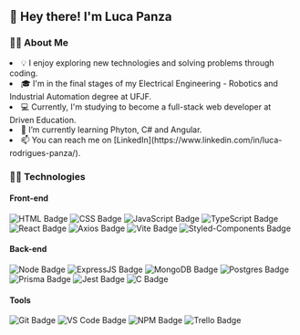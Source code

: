 ## 👋 **Hey there! I'm Luca Panza** 

###  🙋‍♂️ **About Me**
<li> 💡 I enjoy exploring new technologies and solving problems through coding.
<li> 🎓 I'm in the final stages of my Electrical Engineering - Robotics and Industrial Automation degree at UFJF.
<li> 💻 Currently, I'm studying to become a full-stack web developer at Driven Education.
<li> 🌱 I’m currently learning Phyton, C# and Angular.
<li> 📫 You can reach me on [LinkedIn](https://www.linkedin.com/in/luca-rodrigues-panza/).
  
### 👨‍💻 **Technologies**

#### **Front-end**
![HTML Badge](https://img.shields.io/badge/HTML5-E34F26?style=for-the-badge&logo=html5&logoColor=white)
![CSS Badge](https://img.shields.io/badge/CSS3-1572B6?style=for-the-badge&logo=css3&logoColor=white)
![JavaScript Badge](https://img.shields.io/badge/JavaScript-323330?style=for-the-badge&logo=javascript&logoColor=F7DF1E)
![TypeScript Badge](https://img.shields.io/badge/typescript-%23007ACC.svg?style=for-the-badge&logo=typescript&logoColor=white)
![React Badge](https://img.shields.io/badge/React-20232A?style=for-the-badge&logo=react&logoColor=61DAFB)
![Axios Badge](https://img.shields.io/badge/Axios-5A29E4?style=for-the-badge&logo=axios&logoColor=fff)
![Vite Badge](https://img.shields.io/badge/Vite-B73BFE?style=for-the-badge&logo=vite&logoColor=FFD62E)
![Styled-Components Badge](https://img.shields.io/badge/styled--components-DB7093?style=for-the-badge&logo=styled-components&logoColor=white)

#### **Back-end**
![Node Badge](https://img.shields.io/badge/Node.js-339933?style=for-the-badge&logo=nodedotjs&logoColor=white)
![ExpressJS Badge](https://img.shields.io/badge/Express.js-000000?style=for-the-badge&logo=express&logoColor=white)
![MongoDB Badge](https://img.shields.io/badge/MongoDB-4EA94B?style=for-the-badge&logo=mongodb&logoColor=white)
![Postgres Badge](https://img.shields.io/badge/postgres-%23316192.svg?style=for-the-badge&logo=postgresql&logoColor=white)
![Prisma Badge](https://img.shields.io/badge/Prisma-3982CE?style=for-the-badge&logo=Prisma&logoColor=white)
![Jest Badge](https://img.shields.io/badge/-jest-%23C21325?style=for-the-badge&logo=jest&logoColor=white)
![C Badge](https://img.shields.io/badge/C-00599C?style=for-the-badge&logo=c&logoColor=white)

#### **Tools**
![Git Badge](https://img.shields.io/badge/Git-F05032?style=for-the-badge&logo=git&logoColor=white)
![VS Code Badge](https://img.shields.io/badge/VS_Code-0078D4?style=for-the-badge&logo=visual%20studio%20code&logoColor=white)
![NPM Badge](https://img.shields.io/badge/NPM-FFF?style=for-the-badge&logo=npm)
![Trello Badge](https://img.shields.io/badge/Trello-0079BF?style=for-the-badge&logo=trello&logoColor=white)

